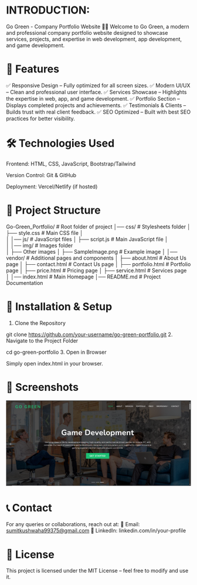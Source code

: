 
# INTRODUCTION:

Go Green - Company Portfolio Website 🌿🚀
Welcome to Go Green, a modern and professional company portfolio website designed to showcase services, projects, and expertise in web development, app development, and game development.

# 📌 Features
✅ Responsive Design – Fully optimized for all screen sizes.
✅ Modern UI/UX – Clean and professional user interface.
✅ Services Showcase – Highlights the expertise in web, app, and game development.
✅ Portfolio Section – Displays completed projects and achievements.
✅ Testimonials & Clients – Builds trust with real client feedback.
✅ SEO Optimized – Built with best SEO practices for better visibility.

# 🛠️ Technologies Used
Frontend: HTML, CSS, JavaScript, Bootstrap/Tailwind

Version Control: Git & GitHub

Deployment: Vercel/Netlify (if hosted)

# 📂 Project Structure

Go-Green_Portfolio/          # Root folder of project
│── css/                     # Stylesheets folder
│   ├── style.css            # Main CSS file
│        
│
│── js/                      # JavaScript files
│   ├── script.js            # Main JavaScript file
│   
│
│── img/                     # Images folder         
│   ├── Other images
│   ├── SampleImage.png      # Example image
│
│── vendor/                  # Additional pages and components
│   ├── about.html           # About Us page
│   ├── contact.html         # Contact Us page
│   ├── portfolio.html       # Portfolio page
│   ├── price.html           # Pricing page
│   ├── service.html         # Services page
│
│── index.html               # Main Homepage
│── README.md                # Project Documentation



# 🚀 Installation & Setup
1. Clone the Repository

git clone https://github.com/your-username/go-green-portfolio.git
2. Navigate to the Project Folder

cd go-green-portfolio
3. Open in Browser

Simply open index.html in your browser.


# 📸 Screenshots

![Sample Image](img/SampleImage.png)




# 📞 Contact
For any queries or collaborations, reach out at:
📧 Email: sumitkushwaha99375@gmail.com
📱 LinkedIn: linkedin.com/in/your-profile

# 📜 License
This project is licensed under the MIT License – feel free to modify and use it.

